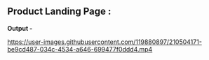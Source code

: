 ## Product Landing Page :

**Output -**


https://user-images.githubusercontent.com/119880897/210504171-be9cd487-034c-4534-a646-699477f0ddd4.mp4

